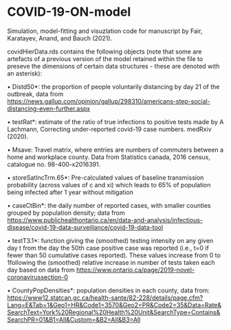# COVID-19-ON-model
Simulation, model-fitting and visuzlation code for manuscript by Fair, Karatayev, Anand, and Bauch (2021).

covidHierData.rds contains the following objects (note that some are artefacts of a previous version of the model retained within the file to preseve the dimensions of certain data structures - these are denoted with an asterisk):

• Distd50*: the proportion of people voluntarily distancing by day 21 of the outbreak, data from https://news.gallup.com/opinion/gallup/298310/americans-step-social-distancing-even-further.aspx

• testRat*: estimate of the ratio of true infections to positive tests made by A Lachmann, Correcting under-reported covid-19 case numbers. medRxiv (2020).

• Msave: Travel matrix, where entries are numbers of commuters between a home and workplace county. Data from Statistics canada, 2016 census, catalogue no. 98-400-x2016391.

• storeSatIncTrm.65*: Pre-calculated values of baseline transmission probability (across values of c and xi) which leads to 65% of population being infected after 1 year without mitigation

• caseCtBin*: the daily number of reported cases, with smaller counties grouped by population density; data from https://www.publichealthontario.ca/en/data-and-analysis/infectious-disease/covid-19-data-surveillance/covid-19-data-tool

• testT3.1*: function giving the (smoothed) testing intensity on any given day t from the day the 50th case positive case was reported (i.e., t=0 if fewer than 50 cumulative cases reported). These values increase from 0 to 1following the (smoothed) relative increase in number of tests taken each day based on data from https://www.ontario.ca/page/2019-novel-coronavirussection-0

• CountyPopDensities*: population densities in each county, data from: https://www12.statcan.gc.ca/health-sante/82-228/details/page.cfm?Lang=E&Tab=1&Geo1=HR&Code1=3570&Geo2=PR&Code2=35&Data=Rate&SearchText=York%20Regional%20Health%20Unit&SearchType=Contains&SearchPR=01&B1=All&Custom=&B2=All&B3=All

